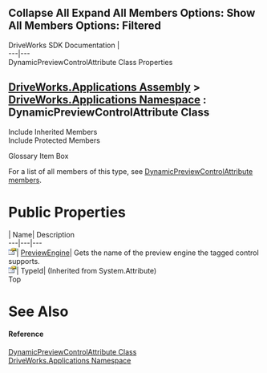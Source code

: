 Collapse All Expand All Members Options: Show All  Members Options: Filtered   
---  
DriveWorks SDK Documentation  |   
---|---  
DynamicPreviewControlAttribute Class Properties   
  
[DriveWorks.Applications Assembly](topic13.md) > [DriveWorks.Applications Namespace](topic16.md) : DynamicPreviewControlAttribute Class  
---  
  
Include Inherited Members    
Include Protected Members    


Glossary Item Box

For a list of all members of this type, see [DynamicPreviewControlAttribute members](topic785.md).

# Public Properties

| Name| Description  
---|---|---  
![Public Property](dotnetimages/publicProperty.gif)| [PreviewEngine](topic791.md)| Gets the name of the preview engine the tagged control supports.   
![Public Property](dotnetimages/publicProperty.gif)| TypeId|  (Inherited from System.Attribute)  
Top

# See Also

#### Reference

[DynamicPreviewControlAttribute Class](topic784.md)   
[DriveWorks.Applications Namespace](topic16.md)


